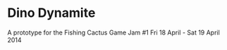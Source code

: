 Dino Dynamite
=============
A prototype for the Fishing Cactus Game Jam #1
Fri 18 April - Sat 19 April 2014
